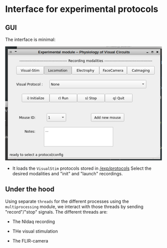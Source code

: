 # Interface for experimental protocols

## GUI

The interface is minimal:

<p align="center">
  <img src="../doc/exp.png"/>
</p>

- It loads the `VisualStim` protocols stored in [/exp/protocols]()
Select the desired modalities and "init" and "launch" recordings.


## Under the hood

Using separate `threads` for the different processes using the `multiprocessing` module, we interact with those threads by sending "record"/"stop" signals. The different threads are:

- The NIdaq recording

- THe visual stimulation

- The FLIR-camera
